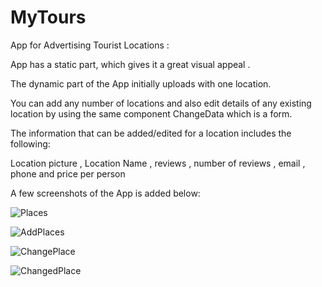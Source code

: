 # MyTours

App for Advertising Tourist Locations :

App has a static part, which gives it a great visual appeal .

The dynamic part of the App initially uploads with one location.

You can add any number of locations and also edit details of any existing location by using the same component ChangeData which is a form.

The information that can be added/edited for a location includes the following:

Location picture , Location Name , reviews , number of reviews , email , phone and price per person

A few screenshots of the App is added below:

![Places](https://user-images.githubusercontent.com/99355229/210176231-702686c6-05da-4a0e-aecc-e05099f66e71.jpg)

![AddPlaces](https://user-images.githubusercontent.com/99355229/210176237-41edf865-218c-4aa6-8ca8-6b7133f0505d.jpg)

![ChangePlace](https://user-images.githubusercontent.com/99355229/210176243-29acd337-79a5-4d51-b01e-609f5e63e6db.jpg)

![ChangedPlace](https://user-images.githubusercontent.com/99355229/210176246-6780d2a1-5045-40d7-a377-1d44023f4080.jpg)
